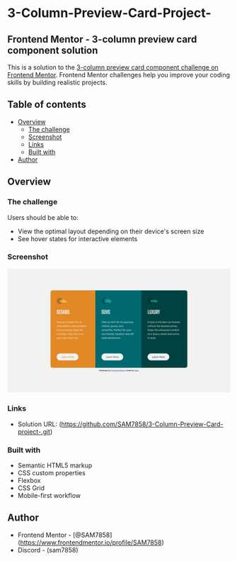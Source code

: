 # 3-Column-Preview-Card-Project-
## Frontend Mentor - 3-column preview card component solution

This is a solution to the [3-column preview card component challenge on Frontend Mentor](https://www.frontendmentor.io/challenges/3column-preview-card-component-pH92eAR2-). Frontend Mentor challenges help you improve your coding skills by building realistic projects. 

## Table of contents

- [Overview](#overview)
  - [The challenge](#the-challenge)
  - [Screenshot](#screenshot)
  - [Links](#links)
  - [Built with](#built-with)
- [Author](#author)


## Overview

### The challenge

Users should be able to:

- View the optimal layout depending on their device's screen size
- See hover states for interactive elements

### Screenshot

<img src="screenshots.png/screenshot desktop design.png">

### Links

- Solution URL: (https://github.com/SAM7858/3-Column-Preview-Card-project-.git)

### Built with

- Semantic HTML5 markup
- CSS custom properties
- Flexbox
- CSS Grid
- Mobile-first workflow

## Author
- Frontend Mentor - [@SAM7858] (https://www.frontendmentor.io/profile/SAM7858)
- Discord - (sam7858)
